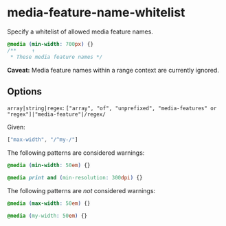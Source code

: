 ﻿# media-feature-name-whitelist

Specify a whitelist of allowed media feature names.

```css
@media (min-width: 700px) {}
/**     ↑
 * These media feature names */
```

**Caveat:** Media feature names within a range context are currently ignored.

## Options

`array|string|regex`: `["array", "of", "unprefixed", "media-features" or "regex"]|"media-feature"|/regex/`

Given:

```js
["max-width", "/^my-/"]
```

The following patterns are considered warnings:

```css
@media (min-width: 50em) {}
```

```css
@media print and (min-resolution: 300dpi) {}
```

The following patterns are *not* considered warnings:

```css
@media (max-width: 50em) {}
```

```css
@media (my-width: 50em) {}
```
